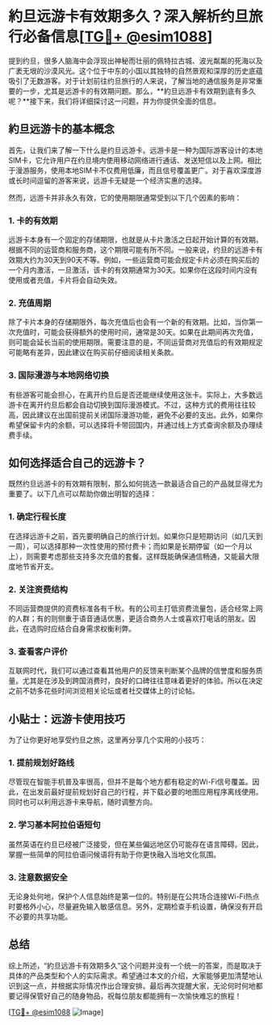 # 約旦远游卡有效期多久？深入解析约旦旅行必备信息[[TG💪+ @esim1088](https://t.me/s/esim1088)]

提到约旦，很多人脑海中会浮现出神秘而壮丽的佩特拉古城、波光粼粼的死海以及广袤无垠的沙漠风光。这个位于中东的小国以其独特的自然景观和深厚的历史底蕴吸引了无数游客。对于计划前往约旦旅行的人来说，了解当地的通信服务是非常重要的一步，尤其是远游卡的有效期问题。那么，**約旦远游卡有效期到底有多久呢？**接下来，我们将详细探讨这一问题，并为你提供全面的信息。

## 約旦远游卡的基本概念

首先，让我们来了解一下什么是约旦远游卡。远游卡是一种为国际游客设计的本地SIM卡，它允许用户在约旦境内使用移动网络进行通话、发送短信以及上网。相比于漫游服务，使用本地SIM卡不仅费用低廉，而且信号覆盖更广。对于喜欢深度游或长时间逗留的游客来说，远游卡无疑是一个经济实惠的选择。

然而，远游卡并非永久有效，它的使用期限通常受到以下几个因素的影响：

### 1. 卡的有效期
远游卡本身有一个固定的存储期限，也就是从卡片激活之日起开始计算的有效期。根据不同的运营商和服务商，这个期限可能有所不同。一般来说，约旦的远游卡有效期大约为30天到90天不等。例如，一些运营商可能会规定卡片必须在购买后的一个月内激活，一旦激活，该卡的有效期通常为30天。如果你在这段时间内没有使用或者充值，卡片将会自动失效。

### 2. 充值周期
除了卡片本身的存储期限外，每次充值后也会有一个新的有效期。比如，当你第一次充值时，可能会获得额外的使用时间，通常是30天。如果在此期间再次充值，则可能会延长当前的使用期限。需要注意的是，不同运营商对充值后的有效期规定可能略有差异，因此建议在购买前仔细阅读相关条款。

### 3. 国际漫游与本地网络切换
有些游客可能会担心，在离开约旦后是否还能继续使用这张卡。实际上，大多数远游卡在离开约旦后都会自动切换到国际漫游模式。不过，这种方式的费用往往较高，因此建议在出国前提前关闭国际漫游功能，避免不必要的支出。此外，如果你希望保留卡内的余额，可以选择将卡带回国内，并通过线上方式查询余额及办理续费手续。

## 如何选择适合自己的远游卡？

既然约旦远游卡的有效期有限制，那么如何挑选一款最适合自己的产品就显得尤为重要了。以下几点可以帮助你做出明智的选择：

### 1. 确定行程长度
在选择远游卡之前，首先要明确自己的旅行计划。如果你只是短期访问（如几天到一周），可以选择那种一次性使用的预付费卡；而如果是长期停留（如一个月以上），则需要考虑那些支持多次充值的套餐。这样既能确保通信畅通，又能最大限度地节省开支。

### 2. 关注资费结构
不同运营商提供的资费标准各有千秋。有的公司主打低资费流量包，适合经常上网的人群；有的则侧重于语音通话优惠，更适合商务人士或喜欢打电话的朋友。因此，在选购时应结合自身需求权衡利弊。

### 3. 查看客户评价
互联网时代，我们可以通过查看其他用户的反馈来判断某个品牌的信誉度和服务质量。尤其是在涉及到跨国消费时，良好的口碑往往意味着更好的体验。所以在决定之前不妨多花些时间浏览相关论坛或者社交媒体上的讨论帖。

## 小贴士：远游卡使用技巧

为了让你更好地享受约旦之旅，这里再分享几个实用的小技巧：

### 1. 提前规划好路线
尽管现在智能手机普及率很高，但并不是每个地方都有稳定的Wi-Fi信号覆盖。因此，在出发前最好提前规划好自己的行程，并下载必要的地图应用程序离线使用。同时也可以利用远游卡来导航，随时调整方向。

### 2. 学习基本阿拉伯语短句
虽然英语在约旦已经被广泛接受，但在某些偏远地区仍可能存在语言障碍。因此，掌握一些简单的阿拉伯语问候语将有助于你更快融入当地文化氛围。

### 3. 注意数据安全
无论身处何地，保护个人信息始终是第一位的。特别是在公共场合连接Wi-Fi热点时要格外小心，尽量避免输入敏感信息。另外，定期检查手机设置，确保没有开启不必要的共享功能。

## 总结

综上所述，“約旦远游卡有效期多久”这个问题并没有一个统一的答案，而是取决于具体的产品类型和个人的实际需求。希望通过本文的介绍，大家能够更加清楚地认识到这一点，并根据实际情况作出合理安排。最后再次提醒大家，无论何时何地都要记得保管好自己的随身物品，祝每位朋友都能拥有一次愉快难忘的旅程！

[[TG💪+ @esim1088](https://t.me/s/esim1088) ![Image](https://i.postimg.cc/4NQfJmqS/Snipaste-2025-05-13-00-14-12.png)]